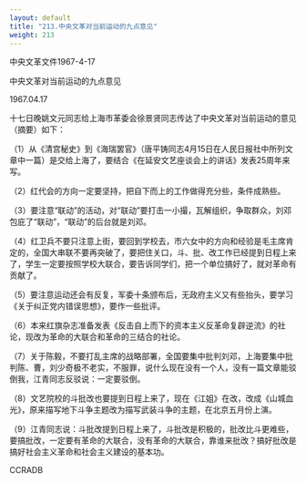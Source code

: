 ```yaml
---
layout: default
title: "213.中央文革对当前运动的九点意见"
weight: 213
---
```


中央文革文件1967-4-17

中央文革对当前运动的九点意见

1967.04.17

十七日晚姚文元同志给上海市革委会徐景贤同志传达了中央文革对当前运动的意见（摘要）如下：

（1）从《清宫秘史》到《海瑞罢官》（唐平铸同志4月15日在人民日报社中所列文章中一篇）是交给上海了，要结合《在延安文艺座谈会上的讲话》发表25周年来写。

（2）红代会的方向一定要坚持，把自下而上的工作做得充分些，条件成熟些。

（3）要注意“联动”的活动，对“联动”要打击一小撮，瓦解组织，争取群众，刘邓包庇了“联动”，“联动”的后台就是刘邓。

（4）红卫兵不要只注意上街，要回到学校去，市六女中的方向和经验是毛主席肯定的，全国大串联不要再突破了，要把住关口，斗、批、改工作已经提到日程上来了，学生一定要按照学校大联合，要告诉同学们，把一个单位搞好了，就对革命有贡献了。

（5）要注意运动还会有反复，军委十条颁布后，无政府主义又有些抬头，要学习《关于纠正党内错误思想》，要作一些批评。

（6）本来红旗杂志准备发表《反击自上而下的资本主义反革命复辟逆流》的社论，现改为革命的大联合和革命的三结合的社论。

（7）关于陈毅，不要打乱主席的战略部署，全国要集中批判刘邓，上海要集中批判陈、曹，刘少奇极不老实，不服罪，说什么现在没有一个人，没有一篇文章能驳倒我，江青同志反驳说：一定要驳倒。

（8）文艺院校的斗批改也要提到日程上来了，现在《江姐》在改，改成《山城血光》，原来描写地下斗争主题改为描写武装斗争的主题，在北京五月份上演。

（9）江青同志说：斗批改提到日程上来了，斗批改是积极的，批改比斗更难些，要搞批改，一定要有革命的大联合，没有革命的大联合，靠谁来批改？搞好批改是搞好社会主义革命和社会主义建设的基本功。

CCRADB

